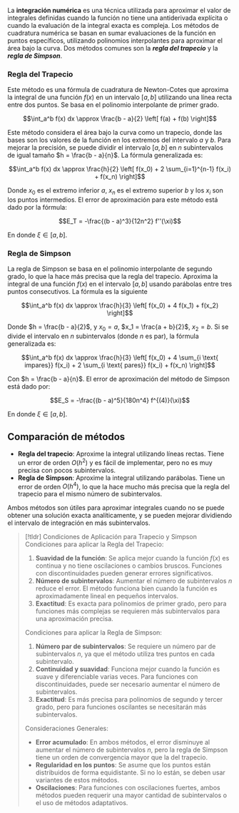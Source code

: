 La **integración numérica** es una técnica utilizada para aproximar el valor de integrales definidas cuando la función no tiene una antiderivada explícita o cuando la evaluación de la integral exacta es compleja. Los métodos de cuadratura numérica se basan en sumar evaluaciones de la función en puntos específicos, utilizando polinomios interpolantes para aproximar el área bajo la curva. Dos métodos comunes son la ***regla del trapecio*** y la ***regla de Simpson***.

### Regla del Trapecio

Este método es una fórmula de cuadratura de Newton-Cotes que aproxima la integral de una función $f(x)$ en un intervalo $[a, b]$ utilizando una línea recta entre dos puntos. Se basa en el polinomio interpolante de primer grado.


$$\int_a^b f(x) dx \approx \frac{b - a}{2} \left[ f(a) + f(b) \right]$$

Este método considera el área bajo la curva como un trapecio, donde las bases son los valores de la función en los extremos del intervalo $a$ y $b$. Para mejorar la precisión, se puede dividir el intervalo $[a, b]$ en $n$ subintervalos de igual tamaño $h = \frac{b - a}{n}$. La fórmula generalizada es:

$$\int_a^b f(x) dx \approx \frac{h}{2} \left[ f(x_0) + 2 \sum_{i=1}^{n-1} f(x_i) + f(x_n) \right]$$

Donde $x_0$ es el extremo inferior $a$, $x_n$ es el extremo superior $b$ y los $x_i$ son los puntos intermedios. El error de aproximación para este método está dado por la fórmula:

$$E_T = -\frac{(b - a)^3}{12n^2} f''(\xi)$$

En donde $\xi \in [a, b]$.

### Regla de Simpson

La regla de Simpson se basa en el polinomio interpolante de segundo grado, lo que la hace más precisa que la regla del trapecio. Aproxima la integral de una función $f(x)$ en el intervalo $[a, b]$ usando parábolas entre tres puntos consecutivos. La fórmula es la siguiente


$$\int_a^b f(x) dx \approx \frac{h}{3} \left[ f(x_0) + 4 f(x_1) + f(x_2) \right]$$

Donde $h = \frac{b - a}{2}$, y $x_0 = a$, $x_1 = \frac{a + b}{2}$, $x_2 = b$. Si se divide el intervalo en $n$ subintervalos (donde $n$ es par), la fórmula generalizada es:

$$\int_a^b f(x) dx \approx \frac{h}{3} \left[ f(x_0) + 4 \sum_{i \text{ impares}} f(x_i) + 2 \sum_{i \text{ pares}} f(x_i) + f(x_n) \right]$$

Con $h = \frac{b - a}{n}$. El error de aproximación del método de Simpson está dado por:

$$E_S = -\frac{(b - a)^5}{180n^4} f^{(4)}(\xi)$$

En donde $\xi \in [a, b]$.

## Comparación de métodos

- **Regla del trapecio**: Aproxime la integral utilizando líneas rectas. Tiene un error de orden $O(h^2)$ y es fácil de implementar, pero no es muy precisa con pocos subintervalos.
- **Regla de Simpson**: Aproxime la integral utilizando parábolas. Tiene un error de orden $O(h^4)$, lo que la hace mucho más precisa que la regla del trapecio para el mismo número de subintervalos.

Ambos métodos son útiles para aproximar integrales cuando no se puede obtener una solución exacta analíticamente, y se pueden mejorar dividiendo el intervalo de integración en más subintervalos.

>[!tldr] Condiciones de Aplicación para Trapecio y Simpson
> Condiciones para aplicar la Regla del Trapecio:
> 1. **Suavidad de la función**: Se aplica mejor cuando la función $f(x)$ es continua y no tiene oscilaciones o cambios bruscos. Funciones con discontinuidades pueden generar errores significativos.
> 2. **Número de subintervalos**: Aumentar el número de subintervalos $n$ reduce el error. El método funciona bien cuando la función es aproximadamente lineal en pequeños intervalos.
> 3. **Exactitud**: Es exacta para polinomios de primer grado, pero para funciones más complejas se requieren más subintervalos para una aproximación precisa.
> 
> Condiciones para aplicar la Regla de Simpson:
> 1. **Número par de subintervalos**: Se requiere un número par de subintervalos $n$, ya que el método utiliza tres puntos en cada subintervalo.
> 2. **Continuidad y suavidad**: Funciona mejor cuando la función es suave y diferenciable varias veces. Para funciones con discontinuidades, puede ser necesario aumentar el número de subintervalos.
> 3. **Exactitud**: Es más precisa para polinomios de segundo y tercer grado, pero para funciones oscilantes se necesitarán más subintervalos.
>  
> Consideraciones Generales:
> - **Error acumulado**: En ambos métodos, el error disminuye al aumentar el número de subintervalos $n$, pero la regla de Simpson tiene un orden de convergencia mayor que la del trapecio.
> - **Regularidad en los puntos**: Se asume que los puntos están distribuidos de forma equidistante. Si no lo están, se deben usar variantes de estos métodos.
> - **Oscilaciones**: Para funciones con oscilaciones fuertes, ambos métodos pueden requerir una mayor cantidad de subintervalos o el uso de métodos adaptativos.